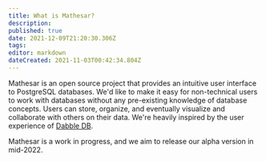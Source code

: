 ```yaml
---
title: What is Mathesar?
description: 
published: true
date: 2021-12-09T21:20:30.306Z
tags: 
editor: markdown
dateCreated: 2021-11-03T00:42:34.804Z
---
```


Mathesar is an open source project that provides an intuitive user interface to PostgreSQL databases. We'd like to make it easy for non-technical users to work with databases without any pre-existing knowledge of database concepts. Users can store, organize, and eventually visualize and collaborate with others on their data. We're heavily inspired by the user experience of [Dabble DB](https://www.youtube.com/watch?v=MCVj5RZOqwY).

Mathesar is a work in progress, and we aim to release our alpha version in mid-2022.
